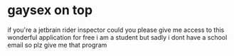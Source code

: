 # gaysex on top

if you're a jetbrain rider inspector could you please give me access to this wonderful application for free i am a student but sadly i dont have a school email so plz give me that program
